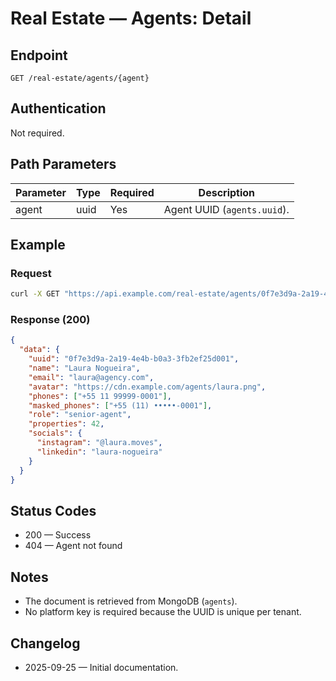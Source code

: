 # Real Estate — Agents: Detail

## Endpoint

```
GET /real-estate/agents/{agent}
```

## Authentication

Not required.

## Path Parameters

| Parameter | Type | Required | Description |
| --------- | ---- | -------- | ----------- |
| agent     | uuid | Yes      | Agent UUID (`agents.uuid`). |

## Example

### Request

```bash
curl -X GET "https://api.example.com/real-estate/agents/0f7e3d9a-2a19-4e4b-b0a3-3fb2ef25d001"
```

### Response (200)

```json
{
  "data": {
    "uuid": "0f7e3d9a-2a19-4e4b-b0a3-3fb2ef25d001",
    "name": "Laura Nogueira",
    "email": "laura@agency.com",
    "avatar": "https://cdn.example.com/agents/laura.png",
    "phones": ["+55 11 99999-0001"],
    "masked_phones": ["+55 (11) •••••-0001"],
    "role": "senior-agent",
    "properties": 42,
    "socials": {
      "instagram": "@laura.moves",
      "linkedin": "laura-nogueira"
    }
  }
}
```

## Status Codes

- 200 — Success
- 404 — Agent not found

## Notes

- The document is retrieved from MongoDB (`agents`).
- No platform key is required because the UUID is unique per tenant.

## Changelog

- 2025-09-25 — Initial documentation.
